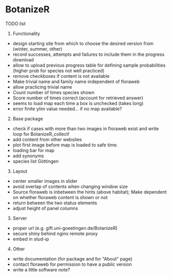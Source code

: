 # BotanizeR

TODO list

1. Functionality
* design starting site from which to choose the desired version from (winter, summer, other)
* record successes, attempts and failures to include them in the progress download
* allow to upload previous progress table for defining sample probabilities (higher prob for species not well practiced)
* remove checkboxes if content is not available
* Make trivial name and family name independent of floraweb
* allow practicing trivial name
* Count number of times species shown
* Score number of times correct (account for retrieved answer)
* seems to load map each time a box is unchecked (takes long)
* error finite ylim value needed... if no map available?

2. Base package
* check if cases with more than two images in floraweb exist and write loop for BotanizeR_collect!
* add content from other websites
* plot first image before map is loaded to safe time.
* loading bar for map
* add synonyms
* species list Göttingen

3. Layout
* center smaller images in slider
* avoid overlap of contents when changing window size
* Source floraweb is inbetween the hints (above habitat); Make dependent on whether floraweb content is shown or not
* return between the two status elements
* adjust height of panel columns

3. Server
* proper url (e.g. gift.uni-goeetingen.de/BotanizeR)
* secure shiny behind nginx remote proxy
* embed in stud-ip

4. Other
* write documentation (for package and for "About" page)
* contact floraweb for permission to have a public version
* write a little software note?

